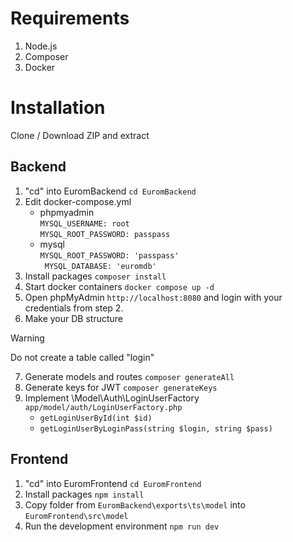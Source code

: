 # Requirements
1. Node.js
2. Composer
3. Docker

# Installation
Clone / Download ZIP and extract
## Backend
1. "cd" into EuromBackend `cd EuromBackend`
2. Edit docker-compose.yml
   - phpmyadmin <br>`MYSQL_USERNAME: root`<br>`MYSQL_ROOT_PASSWORD: passpass`
   - mysql <br>`MYSQL_ROOT_PASSWORD: 'passpass'`<br>`
      MYSQL_DATABASE: 'euromdb'`
3. Install packages `composer install`
4. Start docker containers `docker compose up -d`
5. Open phpMyAdmin `http://localhost:8080` and login with your credentials from step 2.
6. Make your DB structure
> [!WARNING]
> Do not create a table called "login"
7. Generate models and routes `composer generateAll`
8. Generate keys for JWT `composer generateKeys`
9. Implement \Model\Auth\LoginUserFactory `app/model/auth/LoginUserFactory.php`
   - `getLoginUserById(int $id)`
   - `getLoginUserByLoginPass(string $login, string $pass)`
## Frontend
1. "cd" into EuromFrontend `cd EuromFrontend`
2. Install packages `npm install`
3. Copy folder from `EuromBackend\exports\ts\model` into `EuromFrontend\src\model`
4. Run the development environment `npm run dev`
